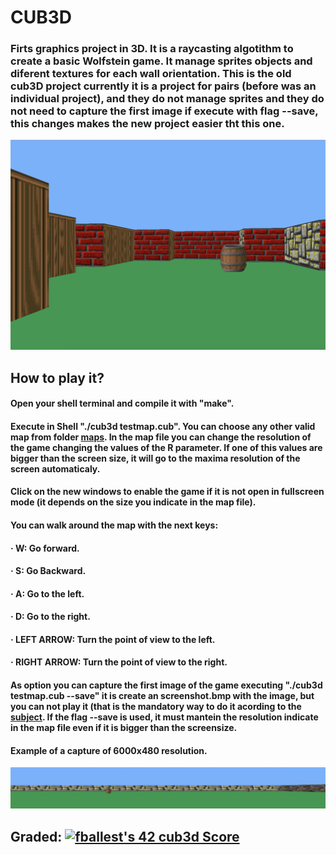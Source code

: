 # CUB3D

### Firts graphics project in 3D. It is a raycasting algotithm to create a basic Wolfstein game. It manage sprites objects and diferent textures for each wall orientation. This is the old cub3D project currently it is a project for pairs (before was an individual project), and they do not manage sprites and they do not need to capture the first image if execute with flag --save, this changes makes the new project easier tht this one.

![](images/cub3d_1.png)

## How to play it?
#### Open your shell terminal and compile it with "make".
#### Execute in Shell "./cub3d testmap.cub". You can choose any other valid map from folder [maps](maps/validos/). In the map file you can change the resolution of the game changing the values of the R parameter. If one of this values are bigger than the screen size, it will go to the maxima resolution of the screen automaticaly.
#### Click on the new windows to enable the game if it is not open in fullscreen mode (it depends on the size you indicate in the map file).
#### You can walk around the map with the next keys:
#### · W: Go forward.
#### · S: Go Backward.
#### · A: Go to the left.
#### · D: Go to the right.
#### · LEFT ARROW: Turn the point of view to the left.
#### · RIGHT ARROW: Turn the point of view to the right.
#### As option you can capture the first image of the game executing "./cub3d testmap.cub --save" it is create an screenshot.bmp with the image, but you can not play it (that is the mandatory way to do it acording to the [subject](Subject/en.subject.pdf). If the flag --save is used, it must mantein the resolution indicate in the map file even if it is bigger than the screensize. 

#### Example of a capture of 6000x480 resolution.
![](images/cub3d_ss.png)

## Graded: [![fballest's 42 cub3d Score](https://badge42.vercel.app/api/v2/cl45d74de005409l9l5r3ozl6/project/1926249)](https://github.com/JaeSeoKim/badge42)

